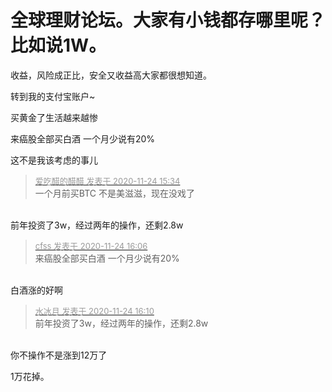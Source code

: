 # 全球理财论坛。大家有小钱都存哪里呢？ 比如说1W。


收益，风险成正比，安全又收益高大家都很想知道。<img src="static/image/smiley/default/smile.gif" smilieid="1" border="0" alt="" />

转到我的支付宝账户~

买黄金了生活越来越惨<img src="static/image/smiley/default/cry.gif" smilieid="4" border="0" alt="" />

来癌股全部买白酒 一个月少说有20%

这不是我该考虑的事儿<img src="static/image/smiley/default/lol.gif" smilieid="12" border="0" alt="" /><img src="static/image/smiley/default/lol.gif" smilieid="12" border="0" alt="" /><img src="static/image/smiley/default/lol.gif" smilieid="12" border="0" alt="" />

<div class="quote"><blockquote><font size="2"><a href="https://www.hostloc.com/forum.php?mod=redirect&amp;goto=findpost&amp;pid=9508001&amp;ptid=770735" target="_blank"><font color="#999999">爱吃醋的醋醋 发表于 2020-11-24 15:34</font></a></font><br />
一个月前买BTC 不是美滋滋，现在没戏了</blockquote></div><br />
前年投资了3w，经过两年的操作，还剩2.8w

<div class="quote"><blockquote><font size="2"><a href="https://www.hostloc.com/forum.php?mod=redirect&amp;goto=findpost&amp;pid=9508273&amp;ptid=770735" target="_blank"><font color="#999999">cfss 发表于 2020-11-24 16:06</font></a></font><br />
来癌股全部买白酒 一个月少说有20%</blockquote></div><br />
白酒涨的好啊<img src="static/image/smiley/default/lol.gif" smilieid="12" border="0" alt="" />

<div class="quote"><blockquote><font size="2"><a href="https://www.hostloc.com/forum.php?mod=redirect&amp;goto=findpost&amp;pid=9508307&amp;ptid=770735" target="_blank"><font color="#999999">水冰月 发表于 2020-11-24 16:10</font></a></font><br />
前年投资了3w，经过两年的操作，还剩2.8w</blockquote></div><br />
你不操作不是涨到12万了

1万花掉。<img id="aimg_d46j8" onclick="zoom(this, this.src, 0, 0, 0)" class="zoom" src="https://cdn.jsdelivr.net/gh/hishis/forum-master/public/images/patch.gif" onmouseover="img_onmouseoverfunc(this)" onload="thumbImg(this)" border="0" alt="" />
